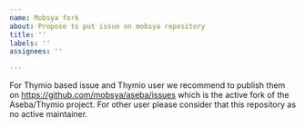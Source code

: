 ```yaml
---
name: Mobsya fork
about: Propose to put issue on mobsya repository
title: ''
labels: ''
assignees: ''

---
```


For Thymio based issue and Thymio user we recommend to publish them on https://github.com/mobsya/aseba/issues which is the active fork of the Aseba/Thymio project.
For other user please consider that this repository as no active maintainer.
